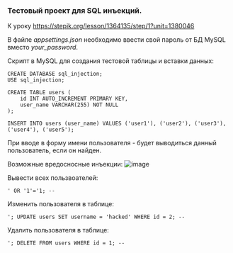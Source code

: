 ### Тестовый проект для SQL инъекций.
К уроку https://stepik.org/lesson/1364135/step/1?unit=1380046  

В файле *appsettings.json* необходимо ввести свой пароль от БД MySQL вместо *your_password*.
  
Скрипт в MySQL для создания тестовой таблицы и вставки данных:
```
CREATE DATABASE sql_injection;
USE sql_injection;

CREATE TABLE users (
    id INT AUTO_INCREMENT PRIMARY KEY,
    user_name VARCHAR(255) NOT NULL
);

INSERT INTO users (user_name) VALUES ('user1'), ('user2'), ('user3'), ('user4'), ('user5');
```
При вводе в форму имени пользователя - будет выводиться данный пользователь, если он найден.
  
Возможные вредосносные инъекции:
![image](https://github.com/user-attachments/assets/dc175676-c9cc-44de-b5c5-d3f7c87c6c7f)
  
Вывести всех пользвоателей:
```
' OR '1'='1; --
```
  
Изменить пользователя в таблице:
```
'; UPDATE users SET username = 'hacked' WHERE id = 2; --
```
  
Удалить пользователя в таблице:
```
'; DELETE FROM users WHERE id = 1; --
```
  

